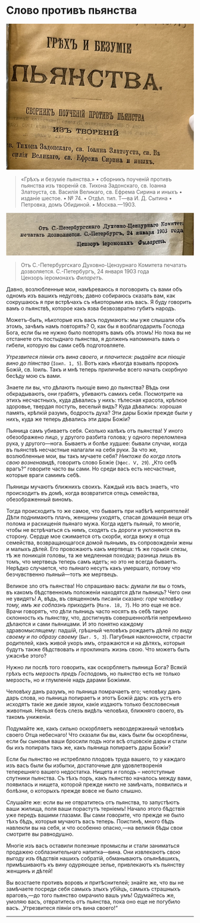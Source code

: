 # Слово противъ пьянства

![грех и безумие пьянства 1903](../assets/sin_and_insanity_of_wine_1903_inner.png)

> «Грѣхъ и безуміе пьянства.» • сборникъ поученій противъ пьянства изъ твореній св. Тихона Задонскаго, св. Іоанна Златоуста, св. Василія Великаго, св. Ефрема Сирина и иныхъ • изданіе шестое. • № 74. • Отдѣл. тип. Т—ва И. Д. Сытина • Петровка, домъ Обидиной. • Москва.—1903.

![Православная церковь активно борется с грехом винопития](../assets/sinod_permit_1903_01_24.png)

> Отъ С.-Петербургскаго Духовно-Цензурнаго Комитета печатать дозволяется. С.-Петербургъ, 24 января 1903 года <br> Цензоръ іеромонахъ *Филаретъ*.

<!-- страница 5. -->Давно, возлюбленные мои, намѣреваюсь я поговорить съ вами объ одномъ изъ вашихъ недуговъ; давно собираюсь сказать вам, как сокрушаюсь я при встрѣчахъ съ нѣкоторыми изъ васъ. Я буду говорить вамъ о пьянствѣ, которое какъ язва безвозвратно губитъ народъ.

Можетъ-быть, нѣкоторые изъ васъ подумаютъ: мы уже слышали объ этомъ, зачѣмъ намъ повторять? О, как бы я возблагодарилъ Господа Бога, если бы не нужно было повторять вамъ объ этомъ! Но пока вы не отстанете отъ постыднаго пьянства, я долженъ напоминать вамъ о гибели, которую вы сами себѣ подготовляете.

*Утрезвитеся піяніи отъ вина своего, и плачитеся: рыдайте вси піющіе вино до піянства* (`Іоил. 1, 5`). Вотъ какъ нѣкогда взывалъ пророкъ Божій, св. Іоиль. Такъ и мнѣ теперь приличнѣе всего начать скорбную бесѣду мою съ вами.

Знаете ли вы, что дѣлаютъ пьющіе вино до пьянства? Вѣдь они обкрадываютъ, они грабятъ, убиваютъ самихъ себя. Посмотрите на этихъ несчастныхъ, куда дѣвались у нихъ: тѣлесная кра<!-- страница 6. -->сота, крѣпкое здоровье, твердая поступь, веселый видъ? Куда дѣвались: хорошая память, крѣпкій разумъ, бодрость духа? Эти дары Божіи прежде были у нихъ, куда же теперь дѣвались эти дары Божіи?

Пьяница самъ убиваетъ себя. Сколько калѣкъ отъ пьянства! У иного обезображено лицо, у другого разбита голова; у одного переломлена рука, у другого—нога. Бываетъ и болѣе худшее: бывали случаи, когда въ пьянствѣ несчастные налагали на себя руки. За что же, возлюбленные мои, вы такъ мучаете себя? *Никтоже бо когда плоть свою возненавидѣ*, говоритъ слово Божіе (`Эфес. Ⅴ, 29`). „Кто себѣ врагъ?“ говорите часто вы сами. Но среди васъ есть несчастные, которые враги самимъ себѣ.

Пьяницы мучаютъ ближнихъ своихъ. Каждый изъ васъ знаетъ, что происходитъ въ домѣ, когда возвратится отецъ семейства, обезображенный виномъ.

Тогда происходитъ то же самое, что бываетъ при набѣгѣ неприятелей! Дѣти поднимаютъ плачъ, женщины уходятъ, спасая домашнія вещи отъ полома и расхищенія пьянаго мужа. Когда идетъ пьяный, то многіе, чтобы не встрѣчаться съ нимъ, сходятъ съ дороги и уклоняются въ сторону. Сердце мое сжимается отъ скорби, когда вижу я отца семейства, возвращающагося домой пьянымъ, въ сопровожденіи жены и малыхъ дѣтей. Его провожаютъ какъ мертвеца: тѣ же горькія слезы, тѣ же поникшія головы, та же медленная походка; разница лишь въ томъ, что мертвецъ теперь самъ идетъ; но это не всегда бываетъ. <!-- страница 7. -->Нерѣдко случается, что пьянаго несутъ какъ умершаго, потому что безчувственно пьяный—тотъ же мертвецъ.

Великое зло отъ пьянства! Но спрашиваю васъ: думали ли вы о томъ, въ какомъ бѣдственномъ положеніи находятся дѣти пьяницъ? Чего они не увидятъ! А, вѣдь, въ священномъ писаніи сказано: *горе человѣку тому, имъ же соблазнъ приходитъ* (`Матѳ. 18, 7`). Но это еще не все. Врачи говорятъ, что дѣти пьяницъ часто носятъ въ себѣ такую склонность къ пьянству, что, достигнувъ совершеннолѣтія непремѣнно дѣлаются и сами пьяницами. И это понятно каждому здравомыслящему: падшій, грѣшный человѣкъ рождаетъ дѣтей *по виду своему и по образу своему* (`Быт. 5, 3`). Пагубныя наклонности, страсти родителей, какъ живой укоръ имъ, отражаются и на дѣтяхъ, которыя будутъ также бѣдствовать и проклинать жизнь свою. Что можетъ быть ужаснѣе этого?

Нужно ли послѣ того говорить, как оскорбляетъ пьяница Бога? Всякій грѣхъ есть *мерзость предъ Господомъ*, но пьянство есть не только мерзость, но и глумленіе надъ дарами Божіими.

Человѣку данъ разумъ, но пьяница помрачаетъ его; человѣку данъ даръ слова, но пьяница попираетъ и этотъ Божій даръ: изъ устъ его исходятъ такіе же дикіе звуки, какіе издаютъ только безсловесныя животныя. Нельзя безъ слезъ видѣть человѣка, ближняго своего, въ такомъ униженіи.

Подумайте же, какъ сильно оскорбляетъ невоздержанный человѣкъ своего Отца небеснаго! Что сказали бы вы, какъ были бы оскорблены, <!-- страница 8. -->если бы сыновья ваши бросили подъ ноги всѣ отцовскіе дары и стали бы ихъ попирать такъ же, какъ пьяница попираетъ дары Божіи?

Если бы пьянство не истребляло плодовъ труда вашего, то у каждаго изъ васъ были бы избытки, достаточные для удовлетворенія теперешняго вашего недостатка. Нищета и голодъ – неотступные спутники пьянства. Съ тѣхъ поръ, какъ пьянство началось между вами, появилась и нищета, которой прежде никто не замѣчалъ, появились и болѣзни, о которыхъ прежде вовсе не было слышно.

Слушайте же: если вы не отвратитесь отъ пьянства, то запустѣютъ ваши жилища, поля ваши порастутъ терніемъ! Начало этого бѣдствія уже передъ вашими глазами. Вы сами говорите, что прежде не было тѣхъ бѣдъ, которыя мучаютъ васъ теперь. Поистинѣ, много бѣдъ навлекли вы на себя, и что особенно опасно,—на великія бѣды свои смотрите вы равнодушно.

Многіе изъ васъ оставили полезные промыслы и стали заниматься продажею соблазнительнаго напитка—вина. Они извлекаютъ свою выгоду изъ бѣдствія нашихъ собратій, обманываютъ опьянѣвшихъ, примѣшиваютъ къ вину одуряющее зелье, привлекаютъ къ пьянству женщинъ и дѣтей!

Вы возстаете противъ воровъ и притѣснителей; знайте же, что вы не замѣчаете посреди себя самыхъ злыхъ убійцъ, самыхъ страшныхъ враговъ,—до того пьянство омрачило вашъ умъ! Одумайтесь же, умоляю васъ, отвратитесь отъ пьянства, пока оно еще не погубило васъ. „Утрезвитеся піяніи отъ вина своего!“

-----